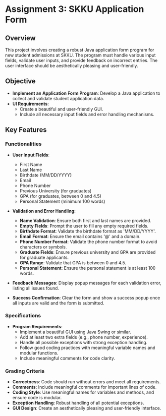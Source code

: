 # Assignment 3: SKKU Application Form

## Overview
This project involves creating a robust Java application form program for new student admissions at SKKU. The program must handle various input fields, validate user inputs, and provide feedback on incorrect entries. The user interface should be aesthetically pleasing and user-friendly.

## Objective
- **Implement an Application Form Program**: Develop a Java application to collect and validate student application data.
- **UI Requirements**:
  - Create a beautiful and user-friendly GUI.
  - Include all necessary input fields and error handling mechanisms.

## Key Features

### Functionalities
- **User Input Fields**: 
  - First Name
  - Last Name
  - Birthdate (MM/DD/YYYY)
  - Email
  - Phone Number
  - Previous University (for graduates)
  - GPA (for graduates, between 0 and 4.5)
  - Personal Statement (minimum 100 words)

- **Validation and Error Handling**:
  - **Name Validation**: Ensure both first and last names are provided.
  - **Empty Fields**: Prompt the user to fill any empty required fields.
  - **Birthdate Format**: Validate the birthdate format as 'MM/DD/YYYY'.
  - **Email Format**: Ensure the email contains '@' and a domain.
  - **Phone Number Format**: Validate the phone number format to avoid characters or symbols.
  - **Graduate Fields**: Ensure previous university and GPA are provided for graduate applicants.
  - **GPA Range**: Validate that GPA is between 0 and 4.5.
  - **Personal Statement**: Ensure the personal statement is at least 100 words.

- **Feedback Messages**: Display popup messages for each validation error, listing all issues found.

- **Success Confirmation**: Clear the form and show a success popup once all inputs are valid and the form is submitted.

### Specifications
- **Program Requirements**:
  - Implement a beautiful GUI using Java Swing or similar.
  - Add at least two extra fields (e.g., phone number, experience).
  - Handle all possible exceptions with strong exception handling.
  - Follow good coding practices with meaningful variable names and modular functions.
  - Include meaningful comments for code clarity.

### Grading Criteria
- **Correctness**: Code should run without errors and meet all requirements.
- **Comments**: Include meaningful comments for important lines of code.
- **Coding Style**: Use meaningful names for variables and methods, and ensure code is modular.
- **Exception Handling**: Robust handling of all potential exceptions.
- **GUI Design**: Create an aesthetically pleasing and user-friendly interface.
